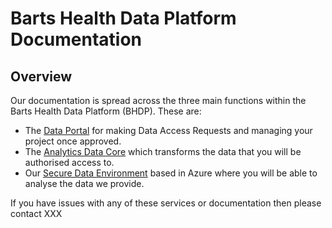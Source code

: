 # Barts Health Data Platform Documentation

## Overview

Our documentation is spread across the three main functions within the Barts Health Data Platform (BHDP). These are:
- The [Data Portal](portal/Home.html) for making Data Access Requests and managing your project once approved.
- The [Analytics Data Core](adc/Homne.html) which transforms the data that you will be authorised access to.
- Our [Secure Data Environment](sde/Home.html) based in Azure where you will be able to analyse the data we provide.

If you have issues with any of these services or documentation then please contact XXX
